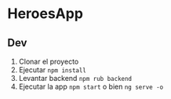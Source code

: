 # HeroesApp

## Dev

1. Clonar el proyecto
2. Ejecutar  ```npm install```
3. Levantar backend ```npm rub backend```
4. Ejecutar la app ```npm start``` o bien ```ng serve -o```